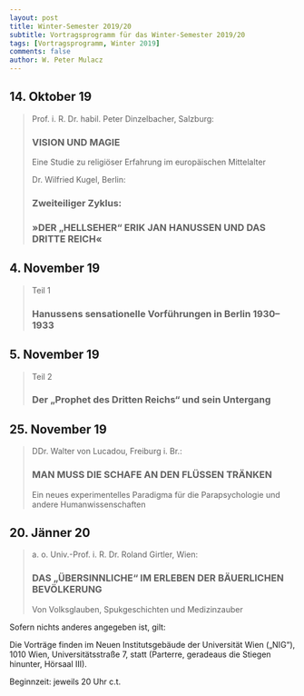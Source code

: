 ```yaml
---
layout: post
title: Winter-Semester 2019/20
subtitle: Vortragsprogramm für das Winter-Semester 2019/20
tags: [Vortragsprogramm, Winter 2019]
comments: false
author: W. Peter Mulacz
---
```


## 14. Oktober 19
> Prof. i. R. Dr. habil. Peter Dinzelbacher, Salzburg:
> ### VISION UND MAGIE
> Eine Studie zu religiöser Erfahrung im europäischen Mittelalter
>
> Dr. Wilfried Kugel, Berlin:
> ### Zweiteiliger Zyklus:
> ### »DER „HELLSEHER“ ERIK JAN HANUSSEN UND DAS DRITTE REICH«


## 4. November 19
> Teil 1
> ### Hanussens sensationelle Vorführungen in Berlin 1930–1933

## 5. November 19
> Teil 2
> ### Der „Prophet des Dritten Reichs“ und sein Untergang


## 25. November 19
> DDr. Walter von Lucadou, Freiburg i. Br.:
> ### MAN MUSS DIE SCHAFE AN DEN FLÜSSEN TRÄNKEN
> Ein neues experimentelles Paradigma für die Parapsychologie und andere Humanwissenschaften

## 20. Jänner 20
> a. o. Univ.-Prof. i. R. Dr. Roland Girtler, Wien:
> ### DAS „ÜBERSINNLICHE“ IM ERLEBEN DER BÄUERLICHEN BEVÖLKERUNG
> Von Volksglauben, Spukgeschichten und Medizinzauber


Sofern nichts anderes angegeben ist, gilt:

Die Vorträge finden im Neuen Institutsgebäude der Universität Wien („NIG“), 1010 Wien, Universitätsstraße 7, statt (Parterre, geradeaus die Stiegen hinunter, Hörsaal III).

Beginnzeit: jeweils 20 Uhr c.t.

